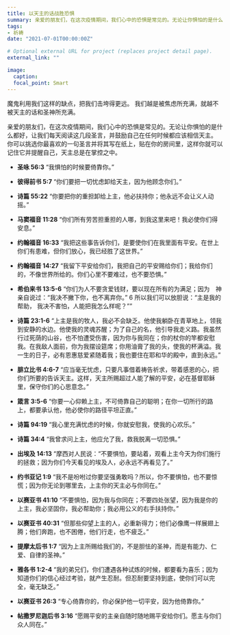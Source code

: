 ```yaml
---
title: 以天主的话战胜恐惧
summary: 亲爱的朋友们，在这次疫情期间，我们心中的恐惧是常见的。无论让你惧怕的是什么都好，让我们每天阅读这几段圣言，并鼓励自己在任何时候都应该相信天主。
tags:
- 祈祷
date: "2021-07-01T00:00:00Z"

# Optional external URL for project (replaces project detail page).
external_link: ""

image:
  caption:
  focal_point: Smart
---
```

魔鬼利用我们这样的缺点，把我们击垮得更远。 我们越是被焦虑所充满，就越不被天主的话和圣神所充满。

亲爱的朋友们，在这次疫情期间，我们心中的恐惧是常见的。无论让你惧怕的是什么都好，让我们每天阅读这几段圣言，并鼓励自己在任何时候都应该相信天主。 你可以挑选你最喜欢的一句圣言并将其写在纸上，贴在你的房间里，这样你就可以记住它并提醒自己，天主总是在掌控之中。

- **圣咏 56:3**
“我惧怕的时候要倚靠你。”

- **彼得前书 5:7**
“你们要把一切忧虑卸给天主，因为他顾念你们。”

- **诗篇 55:22**
“你要把你的重担卸给上主，他必扶持你；他永远不会让义人动摇。”

- **马窦福音 11:28**
“你们所有劳苦担重担的人哪，到我这里来吧！我必使你们得安息。”

- **约翰福音 16:33**
“我把这些事告诉你们，是要使你们在我里面有平安。在世上你们有患难，但你们放心，我已经胜了这世界。”

- **约翰福音 14:27**
“我留下平安给你们，我把自己的平安赐给你们；我给你们的，不像世界所给的。你们心里不要难过，也不要恐惧。”

- **希伯来书 13:5-6**
“你们为人不要贪爱钱财，要以现在所有的为满足；因为　神亲自说过：“我决不撇下你，也不离弃你。” 6 所以我们可以放胆说：“主是我的帮助，
我决不害怕，人能把我怎么样呢？””

- **诗篇 23:1-6**
“上主是我的牧人，我必不会缺乏。他使我躺卧在青草地上，领我到安静的水边。他使我的灵魂苏醒；为了自己的名，他引导我走义路。我虽然行过死荫的山谷，也不怕遭受伤害，因为你与我同在；你的杖你的竿都安慰我。在我敌人面前，你为我摆设筵席；你用油膏了我的头，使我的杯满溢。我一生的日子，必有恩惠慈爱紧随着我；我也要住在耶和华的殿中，直到永远。”

- **腓立比书 4:6-7**
“应当毫无忧虑，只要凡事借着祷告祈求，带着感恩的心，把你们所要的告诉天主。这样，天主所赐超过人能了解的平安，必在基督耶稣里，保守你们的心思意念。”

- **箴言 3:5-6**
“你要一心仰赖上主，不可倚靠自己的聪明；在你一切所行的路上，都要承认他，他必使你的路径平坦正直。”

- **诗篇 94:19**
“我心里充满忧虑的时候，你就安慰我，使我的心欢乐。”

- **诗篇 34:4**
“我曾求问上主，他应允了我，救我脱离一切恐惧。”

- **出埃及 14:13**
“摩西对人民说：“不要惧怕，要站着，观看上主今天为你们施行的拯救；因为你们今天看见的埃及人，必永远不再看见了。”

- **约书亚记 1:9**
“我不是吩咐过你要坚强勇敢吗？所以，你不要惧怕，也不要惊慌；因为你无论到哪里去，上主你的天主必与你同在。”

- **以赛亚书 41:10**
“不要惧怕，因为我与你同在；不要四处张望，因为我是你的上主，我必坚固你，我必帮助你；我必用公义的右手扶持你。”

- **以赛亚书 40:31**
“但那些仰望上主的人，必重新得力；他们必像鹰一样展翅上腾；他们奔跑，也不困倦，他们行走，也不疲乏。”

- **提摩太后书 1:7**
“因为上主所赐给我们的，不是胆怯的圣神，而是有能力、仁爱、自律的圣神。”

- **雅各书 1:2-4**
“我的弟兄们，你们遭遇各种试炼的时候，都要看为喜乐；因为知道你们的信心经过考验，就产生忍耐。但忍耐要坚持到底，使你们可以完全，毫无缺乏。”

- **以赛亚书 26:3**
“专心倚靠你的，你必保护他一切平安，因为他倚靠你。”

- **帖撒罗尼迦后书 3:16**
“愿赐平安的主亲自随时随地赐平安给你们。愿主与你们众人同在。”
